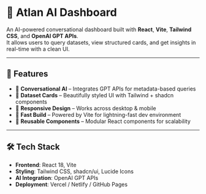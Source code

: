 # 🧠 Atlan AI Dashboard

An AI-powered conversational dashboard built with **React**, **Vite**, **Tailwind CSS**, and **OpenAI GPT APIs**.  
It allows users to query datasets, view structured cards, and get insights in real-time with a clean UI.

---

## 🚀 Features
- 🔹 **Conversational AI** – Integrates GPT APIs for metadata-based queries  
- 🔹 **Dataset Cards** – Beautifully styled UI with Tailwind + shadcn components  
- 🔹 **Responsive Design** – Works across desktop & mobile  
- 🔹 **Fast Build** – Powered by Vite for lightning-fast dev environment  
- 🔹 **Reusable Components** – Modular React components for scalability  

---

## 🛠️ Tech Stack
- **Frontend**: React 18, Vite  
- **Styling**: Tailwind CSS, shadcn/ui, Lucide Icons  
- **AI Integration**: OpenAI GPT APIs  
- **Deployment**: Vercel / Netlify / GitHub Pages  
